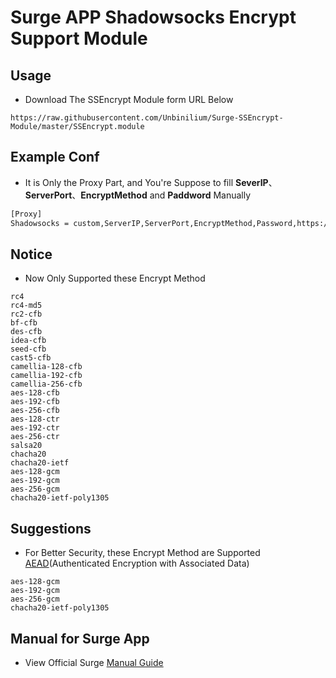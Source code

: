 # Surge APP Shadowsocks Encrypt Support Module

## Usage
- Download The SSEncrypt Module form URL Below
```url
https://raw.githubusercontent.com/Unbinilium/Surge-SSEncrypt-Module/master/SSEncrypt.module
```

## Example Conf
- It is Only the Proxy Part, and You're Suppose to fill **SeverIP**、**ServerPort**、**EncryptMethod** and **Paddword** Manually
```txt
[Proxy]
Shadowsocks = custom,ServerIP,ServerPort,EncryptMethod,Password,https://raw.githubusercontent.com/Unbinilium/Surge-SSEncrypt-Module/master/SSEncrypt.module
```

## Notice
- Now Only Supported these Encrypt Method
```encrypt
rc4
rc4-md5
rc2-cfb
bf-cfb
des-cfb
idea-cfb
seed-cfb
cast5-cfb
camellia-128-cfb
camellia-192-cfb
camellia-256-cfb
aes-128-cfb
aes-192-cfb
aes-256-cfb
aes-128-ctr
aes-192-ctr
aes-256-ctr
salsa20
chacha20
chacha20-ietf
aes-128-gcm
aes-192-gcm
aes-256-gcm
chacha20-ietf-poly1305
```

## Suggestions
- For Better Security, these Encrypt Method are Supported <a href="https://en.wikipedia.org/wiki/Authenticated_encryption" target="_blank">AEAD</a>(Authenticated Encryption with Associated Data)
```encrypt
aes-128-gcm
aes-192-gcm
aes-256-gcm
chacha20-ietf-poly1305
```
## Manual for Surge App
- View Official Surge <a href="https://manual.nssurge.com/" target="_blank">Manual Guide </a>
